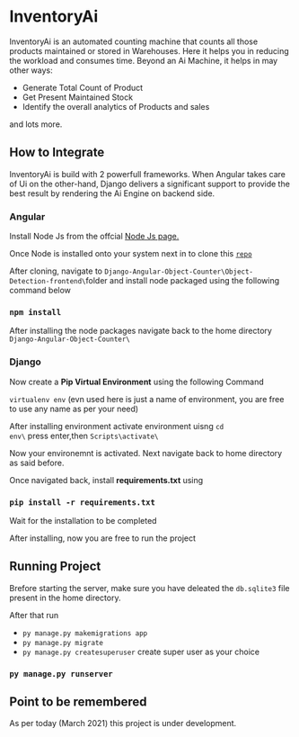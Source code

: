 <h1>InventoryAi</h1>

InventoryAi is an automated counting machine that counts all those products maintained or stored in Warehouses. Here it helps you in reducing the workload and consumes time.
Beyond an Ai Machine, it helps in may other ways:
<ul>
<li>Generate Total Count of Product</li>
<li>Get Present Maintained Stock</li>
<li>Identify the overall analytics of Products and sales</li>
</ul>
and lots more.

<h2>How to Integrate</h2>

InventoryAi is build with 2 powerfull frameworks. When Angular takes care of Ui on the other-hand, Django delivers a significant support to provide the best result by rendering the Ai Engine on backend side.

<h3>Angular</h3>

Install Node Js from the offcial [Node Js page.](https://nodejs.org/en/download/)

Once Node is installed onto your system next in to clone this <code>[repo](https://github.com/haiiamnikhil/InventoryAi.git)</code>

After cloning, navigate to <code>Django-Angular-Object-Counter\\Object-Detection-frontend\\</code>folder and install node packaged using the following command below

<h3><code>npm install</code></h3>

After installing the node packages navigate back to the home directory <code>Django-Angular-Object-Counter\\</code>

<h3>Django</h3>

Now create a **Pip Virtual Environment** using the following Command

<code>virtualenv env</code> (evn used here is just a name of environment, you are free to use any name as per your need)

After installing environment activate environment uisng <code>cd env\\</code> press enter,then <code>Scripts\\activate\\</code>

Now your environemnt is activated. Next navigate back to home directory as said before.

Once navigated back, install **requirements.txt** using

<h3><code>pip install -r requirements.txt</code></h3>

Wait for the installation to be completed

After installing, now you are free to run the project

<h2>Running Project</h2>

Brefore starting the server, make sure you have deleated the <code>db.sqlite3</code> file present in the home directory.

After that run

<ul>
<li>
  <code>py manage.py makemigrations app</code>
 </li>
  <li>
    <code>py manage.py migrate</code>
  </li>
  <li>
    <code>py manage.py createsuperuser</code> create super user as your choice
  </li>
</ul>

<h3><code>py manage.py runserver</code></h3>

<h2>Point to be remembered</h2>

As per today (March 2021) this project is under development.
